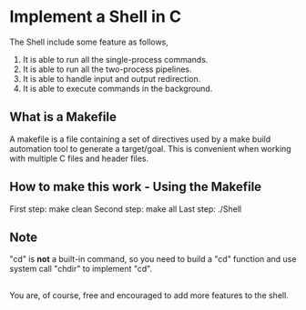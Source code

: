 # Implement a Shell in C

The Shell include some feature as follows,
1. It is able to run all the single-process commands.
2. It is able to run all the two-process pipelines.
3. It is able to handle input and output redirection.
4. It is able to execute commands in the background.


## What is a Makefile
A makefile is a file containing a set of directives used by a make build automation tool to generate a target/goal. This is convenient when working with multiple C files and header files.

## How to make this work - Using the Makefile
First step: make clean
Second step: make all
Last step: ./Shell

## Note
"cd" is **not** a built-in command, so you need to build a "cd" function and use system call "chdir" to implement "cd".

##
You are, of course, free and encouraged to add more features to the shell. 
